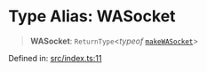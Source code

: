 # Type Alias: WASocket

> **WASocket**: `ReturnType`\<*typeof* [`makeWASocket`](../functions/makeWASocket.md)\>

Defined in: [src/index.ts:11](https://github.com/Fokusdotid/Baileys/blob/c0c23ce3104b65dfcc64246c9ee8a49ef38993b5/src/index.ts#L11)
